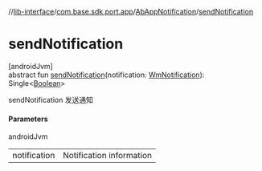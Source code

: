 //[lib-interface](../../../index.md)/[com.base.sdk.port.app](../index.md)/[AbAppNotification](index.md)/[sendNotification](send-notification.md)

# sendNotification

[androidJvm]\
abstract fun [sendNotification](send-notification.md)(notification: [WmNotification](../../com.base.sdk.entity.apps/-wm-notification/index.md)): Single&lt;[Boolean](https://kotlinlang.org/api/latest/jvm/stdlib/kotlin/-boolean/index.html)&gt;

sendNotification 发送通知

#### Parameters

androidJvm

| | |
|---|---|
| notification | Notification information |
